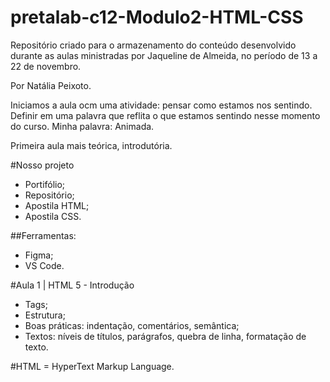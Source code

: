 # pretalab-c12-Modulo2-HTML-CSS
Repositório criado para o armazenamento do conteúdo desenvolvido  durante as aulas ministradas por Jaqueline de Almeida, no período de 13 a 22 de novembro.

Por Natália Peixoto.

Iniciamos a aula ocm uma atividade: pensar como estamos nos sentindo.
Definir em uma palavra que reflita o que estamos sentindo nesse momento do curso.
Minha palavra: Animada.

Primeira aula mais teórica, introdutória.

#Nosso projeto

- Portifólio;
- Repositório;
- Apostila HTML;
- Apostila CSS.

##Ferramentas:
- Figma;
- VS Code.

#Aula 1 | HTML 5 - Introdução
- Tags;
- Estrutura;
- Boas práticas: indentação, comentários, semântica;
- Textos: níveis de títulos, parágrafos, quebra de linha, formatação de texto.

#HTML = HyperText Markup Language.

